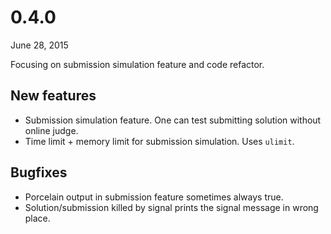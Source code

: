 # 0.4.0

June 28, 2015

Focusing on submission simulation feature and code refactor.

## New features

- Submission simulation feature. One can test submitting solution without online judge.
- Time limit + memory limit for submission simulation. Uses `ulimit`.

## Bugfixes

- Porcelain output in submission feature sometimes always true.
- Solution/submission killed by signal prints the signal message in wrong place.
